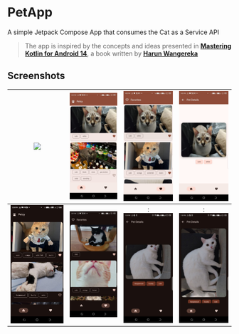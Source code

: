 # PetApp
A simple Jetpack Compose App that consumes the Cat as a Service API
> The app is inspired by the concepts and ideas presented in [<b>Mastering Kotlin for Android 14</b>](https://www.amazon.com/Mastering-Kotlin-Android-14-libraries/dp/1837631719/ref=tmm_pap_swatch_0?link_from_packtlink=yes),
a book written by [<b>Harun Wangereka</b>](https://www.linkedin.com/in/harun-wangereka-442b37b9/)
##
## Screenshots
| <img src="screenshots/demo.gif"/> | <img src="screenshots/1.jpeg"/> | <img src="screenshots/2.jpeg"/> | <img src="screenshots/3.jpeg"/> |
|:---------------------------------:|:-------------------------------:|:-------------------------------:|:-------------------------------:|
|  <img src="screenshots/4.jpeg"/>  | <img src="screenshots/5.jpeg"/> | :<img src="screenshots/6.jpg"/> | :<img src="screenshots/7.jpg"/> |

